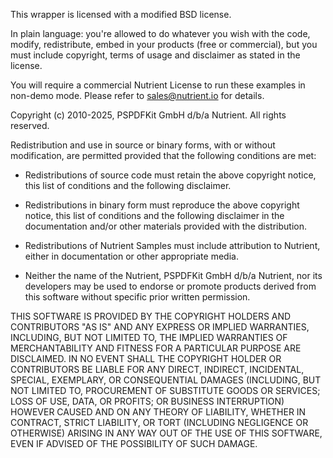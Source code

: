 This wrapper is licensed with a modified BSD license.

In plain language: you're allowed to do whatever you wish with
the code, modify, redistribute, embed in your products (free or
commercial), but you must include copyright, terms of usage and
disclaimer as stated in the license.

You will require a commercial Nutrient License to run these examples
in non-demo mode. Please refer to sales@nutrient.io for details.

Copyright (c) 2010-2025, PSPDFKit GmbH d/b/a Nutrient.
All rights reserved.

Redistribution and use in source or binary forms,
with or without modification, are permitted provided
that the following conditions are met: 

- Redistributions of source code must retain the above copyright
  notice, this list of conditions and the following disclaimer. 

- Redistributions in binary form must reproduce the above copyright
  notice, this list of conditions and the following disclaimer in the
  documentation and/or other materials provided with the
  distribution. 

- Redistributions of Nutrient Samples must include attribution to
  Nutrient, either in documentation or other appropriate media.

- Neither the name of the Nutrient, PSPDFKit GmbH d/b/a Nutrient, nor its developers 
  may be used to endorse or promote products derived from
  this software without specific prior written permission. 

THIS SOFTWARE IS PROVIDED BY THE COPYRIGHT HOLDERS AND CONTRIBUTORS
"AS IS" AND ANY EXPRESS OR IMPLIED WARRANTIES, INCLUDING, BUT NOT
LIMITED TO, THE IMPLIED WARRANTIES OF MERCHANTABILITY AND FITNESS FOR
A PARTICULAR PURPOSE ARE DISCLAIMED. IN NO EVENT SHALL THE COPYRIGHT
HOLDER OR CONTRIBUTORS BE LIABLE FOR ANY DIRECT, INDIRECT, INCIDENTAL,
SPECIAL, EXEMPLARY, OR CONSEQUENTIAL DAMAGES (INCLUDING, BUT NOT
LIMITED TO, PROCUREMENT OF SUBSTITUTE GOODS OR SERVICES; LOSS OF USE,
DATA, OR PROFITS; OR BUSINESS INTERRUPTION) HOWEVER CAUSED AND ON ANY
THEORY OF LIABILITY, WHETHER IN CONTRACT, STRICT LIABILITY, OR TORT
(INCLUDING NEGLIGENCE OR OTHERWISE) ARISING IN ANY WAY OUT OF THE USE
OF THIS SOFTWARE, EVEN IF ADVISED OF THE POSSIBILITY OF SUCH DAMAGE. 
